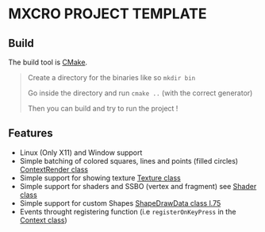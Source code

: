 # MXCRO PROJECT TEMPLATE

## Build

The build tool is [CMake](http://cmake.org).

> Create a directory for the binaries like so `mkdir bin`
>
> Go inside the directory and run `cmake ..` (with the correct generator)
>
> Then you can build and try to run the project !

## Features

- Linux (Only X11) and Window support
- Simple batching of colored squares, lines and points (filled circles) [ContextRender class](ext/mxcro/include/mx/contextRender.h)
- Simple support for showing texture [Texture class](ext/mxcro/include/mx/texture.h)
- Simple support for shaders and SSBO (vertex and fragment) see [Shader class](ext/mxcro/include/mx/shader.h)
- Simple support for custom Shapes [ShapeDrawData class l.75](ext/mxcro/include/mx/buffers.h)
- Events throught registering function (i.e `registerOnKeyPress` in the [Context class](ext/mxcro/include/mx/context.h))
